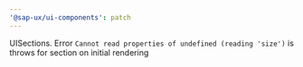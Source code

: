 ```yaml
---
'@sap-ux/ui-components': patch
---
```


UISections. Error `Cannot read properties of undefined (reading 'size')` is throws for section on initial rendering 
